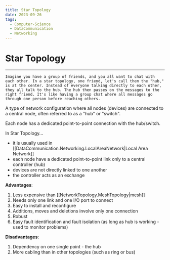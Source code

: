 ```yaml
---
title: Star Topology
date: 2023-09-26
tags:
  - Computer-Science
  - DataCommunication
  - Networking
---
```


# Star Topology

---

```
Imagine you have a group of friends, and you all want to chat with each other. In a star topology, one friend, let's call them the "hub," is at the center. Instead of everyone talking directly to each other, they all talk to the hub. The hub then passes on the messages to the right friend. It's like having a group chat where all messages go through one person before reaching others.
```

A type of network configuration where all nodes (devices) are connected to a central node, often referred to as a "hub" or "switch".

Each node has a dedicated point-to-point connection with the hub/switch.

In Star Topology...

- it is usually used in [[DataCommunication.Networking.LocalAreaNetwork|Local Area Network]]
- each node have a dedicated point-to-point link only to a central controller (hub)
- devices are not directly linked to one another
- the controller acts as an exchange

**Advantages**:

1. Less expensive than [[NetworkTopology.MeshTopology|mesh]]
2. Needs only one link and one I/O port to connect
3. Easy to install and reconfigure
4. Additions, moves and deletions involve only one connection
5. Robust
6. Easy fault identification and fault isolation (as long as hub is working - used to monitor problems)

**Disadvantages**:

1. Dependency on one single point - the hub
2. More cabling than in other topologies (such as ring or bus)
